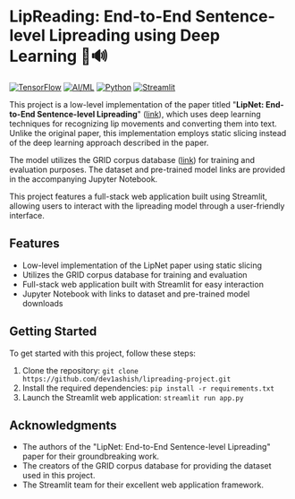 # LipReading: End-to-End Sentence-level Lipreading using Deep Learning 🎥🔊

[![TensorFlow](https://img.shields.io/badge/TensorFlow-FF6F00?style=for-the-badge&logo=tensorflow&logoColor=white)](https://www.tensorflow.org/) [![AI/ML](https://img.shields.io/badge/AI/ML-FF6F00?style=for-the-badge&logo=artificialintelligence&logoColor=white)](https://en.wikipedia.org/wiki/Machine_learning) [![Python](https://img.shields.io/badge/Python-3776AB?style=for-the-badge&logo=python&logoColor=white)](https://www.python.org/) [![Streamlit](https://img.shields.io/badge/Streamlit-FF4B4B?style=for-the-badge&logo=streamlit&logoColor=white)](https://streamlit.io/)

This project is a low-level implementation of the paper titled "**LipNet: End-to-End Sentence-level Lipreading**" ([link](https://arxiv.org/abs/1611.01599)), which uses deep learning techniques for recognizing lip movements and converting them into text. Unlike the original paper, this implementation employs static slicing instead of the deep learning approach described in the paper.

The model utilizes the GRID corpus database ([link](http://spandh.dcs.shef.ac.uk/gridcorpus/)) for training and evaluation purposes. The dataset and pre-trained model links are provided in the accompanying Jupyter Notebook.

This project features a full-stack web application built using Streamlit, allowing users to interact with the lipreading model through a user-friendly interface.

## Features

- Low-level implementation of the LipNet paper using static slicing
- Utilizes the GRID corpus database for training and evaluation
- Full-stack web application built with Streamlit for easy interaction
- Jupyter Notebook with links to dataset and pre-trained model downloads

## Getting Started

To get started with this project, follow these steps:

1. Clone the repository: `git clone https://github.com/dev1ashish/lipreading-project.git`
2. Install the required dependencies: `pip install -r requirements.txt`
3. Launch the Streamlit web application: `streamlit run app.py`


## Acknowledgments

- The authors of the "LipNet: End-to-End Sentence-level Lipreading" paper for their groundbreaking work.
- The creators of the GRID corpus database for providing the dataset used in this project.
- The Streamlit team for their excellent web application framework.
